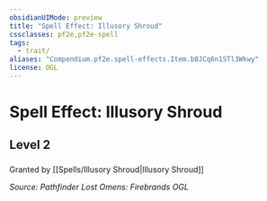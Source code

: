 ```yaml
---
obsidianUIMode: preview
title: "Spell Effect: Illusory Shroud"
cssclasses: pf2e,pf2e-spell
tags:
  - trait/
aliases: "Compendium.pf2e.spell-effects.Item.b8JCq6n1STl3Wkwy"
license: OGL
---
```

# Spell Effect: Illusory Shroud
## Level 2
### 






Granted by [[Spells/Illusory Shroud|Illusory Shroud]]

*Source: Pathfinder Lost Omens: Firebrands*
*OGL*